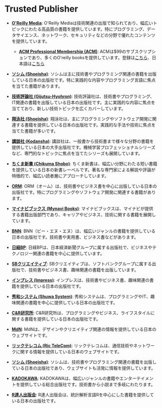 # Trusted Publisher

- **[O'Reilly Media](https://www.oreilly.com/)**: 
O'Reilly Mediaは技術関連の出版で知られており、幅広いトピックにわたる高品質の書籍を提供しています。特にプログラミング、データサイエンス、ネットワーク、セキュリティなどの分野で優れたコンテンツを提供しています。

  - **[ACM Professional Membership (ACM)](https://www.oreilly.com/online-learning/individuals.html)**: 
  ACMは$99のサブスクリプションであり、多くのO'reilly booksを提供しています。登録は[こちら](https://services.acm.org/public/qj/profqj/qjprof_control.cfm)、日本語は[こちら](https://www.oreilly.com/search/?q=*&type=*&publishers=O%27Reilly%20Japan%2C%20Inc.&order_by=_oreilly_popularity&rows=100)


- **[ソシム (Shoeisha)](https://www.shoeisha.co.jp/)**: 
ソシムは主に技術書やプログラミング関連の書籍を出版している日本の出版社です。特に実践的な内容やプログラミング言語に焦点を当てた書籍があります。


- **[技術評論社 (Gijutsu-Hyohron)](https://gihyo.jp/)**: 
技術評論社は、技術書やプログラミング、IT関連の書籍を出版している日本の出版社です。主に実践的な内容に焦点を当てており、新しい技術トピックを広くカバーしています。


- **[翔泳社 (Shoeisha)](https://www.shoeisha.co.jp/)**: 
翔泳社は、主にプログラミングやソフトウェア開発に関連する書籍を提供している日本の出版社です。実践的な手法や技術に焦点を当てた書籍が多いです。


- **[講談社 (Kodansha)](https://www.kodansha.co.jp/)**: 
講談社は、一般書から技術書まで様々な分野の書籍を提供している日本の大手出版社です。機械学習プロフェッショナルシリーズなど、専門的なトピックに焦点を当てたシリーズも展開しています。


- **[ちくま新書 (Chikuma Shobo)](https://www.chikumashobo.co.jp/)**: 
ちくま新書は、幅広い分野にわたる短い書籍を提供している日本の新書レーベルです。著名な専門家による解説や評論が特徴的で、幅広い読者層にアプローチしています。


- **[ORM](https://www.orm.co.jp/)**: 
ORM（オーム）は、技術書やビジネス書を中心に出版している日本の出版社です。特にプログラミングやソフトウェア開発に関連する書籍があります。


- **[マイナビブックス (Mynavi Books)](https://book.mynavi.jp/)**: 
マイナビブックスは、マイナビが提供する書籍出版部門であり、キャリアやビジネス、技術に関する書籍を展開しています。


- **[BNN](https://www.bnn.co.jp/)**: 
BNN（ビー・エヌ・エヌ）は、幅広いジャンルの書籍を提供している日本の出版社です。技術書や実用書、ビジネス書などがあります。


- **[日経BP](https://www.nikkeibp.co.jp/)**: 
日経BPは、日本経済新聞グループに属する出版社で、ビジネスやテクノロジー関連の書籍を中心に提供しています。


- **[SBクリエイティブ](https://www.sbcr.jp/)**: 
SBクリエイティブは、ソフトバンクグループに属する出版社で、技術書やビジネス書、趣味関連の書籍を出版しています。


- **[インプレス (Impress)](https://www.impress.co.jp/)**: 
インプレスは、技術書やビジネス書、趣味関連の書籍を提供している日本の出版社です。


- **[秀和システム (Shuwa System)](https://www.shuwasystem.co.jp/)**: 
秀和システムは、プログラミングやIT、趣味関連の書籍を中心に提供している日本の出版社です。


- **[C&R研究所](https://www.c-r.com/)**: 
C&R研究所は、プログラミングやビジネス、ライフスタイルに関する書籍を提供している日本の出版社です。


- **[MdN](https://www.mdn.co.jp/)**: 
MdNは、デザインやクリエイティブ関連の情報を提供している日本のウェブサイトです。


- **[リックテレコム (Ric TeleCom)](https://www.ritelco.com/)**: 
リックテレコムは、通信技術やネットワークに関する情報を提供している日本のウェブサイトです。


- **[ソシム (Shoeisha)](https://www.shoeisha.co.jp/)**: 
ソシムは、技術書やプログラミング関連の書籍を出版している日本の出版社であり、ウェブサイトも活発に情報を提供しています。


- **[KADOKAWA](https://www.kadokawa.co.jp/)**: 
KADOKAWAは、幅広いジャンルの書籍やエンターテイメントを提供している総合出版社です。技術書から小説まで多岐にわたります。


- **[R達人出版会](http://www.r-tatsujin.co.jp/)**: 
R達人出版会は、統計解析言語Rを中心にした書籍を提供している日本の出版社です。

